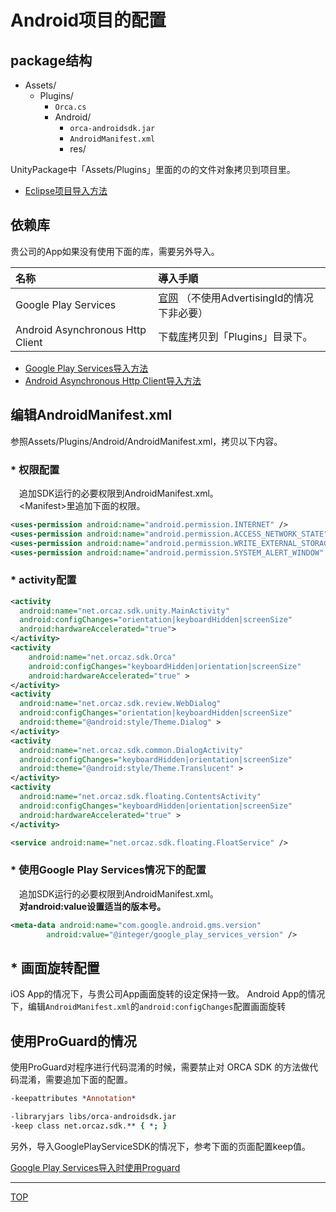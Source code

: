 # Android项目的配置

## package结构
* Assets/
  * Plugins/
    * `Orca.cs`
    * Android/
      * `orca-androidsdk.jar`
      * `AndroidManifest.xml`
      * res/

UnityPackage中「Assets/Plugins」里面的の的文件对象拷贝到项目里。

* [Eclipse项目导入方法](/lang/cn/doc/integration/eclipse)

## 依赖库

贵公司的App如果没有使用下面的库，需要另外导入。

|名称|導入手順|
|:--|:--|
|Google Play Services|[官网](https://developers.google.com/android/guides/setup)  （不使用AdvertisingId的情况下非必要）|
|Android Asynchronous Http Client|下载[库](http://loopj.com/android-async-http/)拷贝到「Plugins」目录下。|
* [Google Play Services导入方法](/lang/cn/doc/google_play_services)
* [Android Asynchronous Http Client导入方法](/lang/cn/doc/async_http)

## 编辑AndroidManifest.xml

参照Assets/Plugins/Android/AndroidManifest.xml，拷贝以下内容。

### * 权限配置

　追加SDK运行的必要权限到AndroidManifest.xml。  
　&lt;Manifest>里追加下面的权限。

```xml
<uses-permission android:name="android.permission.INTERNET" />
<uses-permission android:name="android.permission.ACCESS_NETWORK_STATE" />
<uses-permission android:name="android.permission.WRITE_EXTERNAL_STORAGE" />
<uses-permission android:name="android.permission.SYSTEM_ALERT_WINDOW" />
```

### * activity配置

```xml
<activity
  android:name="net.orcaz.sdk.unity.MainActivity"
  android:configChanges="orientation|keyboardHidden|screenSize"
  android:hardwareAccelerated="true">
</activity>
<activity
    android:name="net.orcaz.sdk.Orca"
    android:configChanges="keyboardHidden|orientation|screenSize"
    android:hardwareAccelerated="true" >
</activity>
<activity
  android:name="net.orcaz.sdk.review.WebDialog"
  android:configChanges="orientation|keyboardHidden|screenSize"
  android:theme="@android:style/Theme.Dialog" >
</activity>
<activity
  android:name="net.orcaz.sdk.common.DialogActivity"
  android:configChanges="keyboardHidden|orientation|screenSize"
  android:theme="@android:style/Theme.Translucent" >
</activity>
<activity
  android:name="net.orcaz.sdk.floating.ContentsActivity"
  android:configChanges="keyboardHidden|orientation|screenSize"
  android:hardwareAccelerated="true" >
</activity>

<service android:name="net.orcaz.sdk.floating.FloatService" />
```
### * 使用Google Play Services情况下的配置
　追加SDK运行的必要权限到AndroidManifest.xml。   
　**对android:value设置适当的版本号。**

```xml
<meta-data android:name="com.google.android.gms.version"
        android:value="@integer/google_play_services_version" />
```

## * 画面旋转配置

iOS App的情况下，与贵公司App画面旋转的设定保持一致。
Android App的情况下，编辑`AndroidManifest.xml`的`android:configChanges`配置画面旋转


## 使用ProGuard的情况


使用ProGuard对程序进行代码混淆的时候，需要禁止对 ORCA SDK 的方法做代码混淆，需要追加下面的配置。


```prolog
-keepattributes *Annotation*

-libraryjars libs/orca-androidsdk.jar
-keep class net.orcaz.sdk.** { *; }
```

另外，导入GooglePlayServiceSDK的情况下，参考下面的页面配置keep值。

[Google Play Services导入时使用Proguard](https://developer.android.com/google/play-services/setup.html#Proguard)

----

[TOP](/lang/cn/unity/README-float.md)
